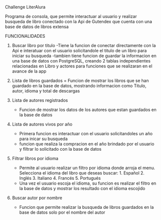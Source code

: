 Challenge LiterAlura

Programa de consola, que permite interactuar al usuario y realizar busqueda de libro conectado con la Api de Gutendex  que cuenta con una base de datos de libros extensa 

FUNCIONALIDADES

1. Buscar libro por titulo
   -Tiene la funcion de conectar directamente con la Api e interatuar con el usuario solicitandole el titulo de un libro  para iniciar su busqueda
   -tambien tiene funcion de guardar la informacion en una base de datos con PostgreSQL, creando 2 tablas independientes relacionadas en Libro y actores para
    funciones que se realizaran en el avance de la app

2. Lista de libros guardados
   = Funcion de mostrar los libros que se han guardado en la base de datos, mostrando informacion como Titulo, autor, idioma y total de descargas

3. Lista de autores registrados
   - Funcion de mostrar los datos de los autores que estan guardados en la base de datos

4. Lista de autores vivos por año
   - Primera funcion es interactuar con el usuario solicitandoles un año para inicar su busqueda
   - funcion que realiza la compracion en el año brindado por el usuario y filtrar lo solicitado con la base de datos

5. Filtrar libros por idioma
   - Permite al usuario realizar un filtro por idioma donde arroja el menu.
     Selecciona el idioma del libro que deseas buscar:
                        1. Español
                        2. Inglés
                        3. Italiano
                        4. Francés
                        5. Portugués
   - Una vez el usuario escoja el idioma, su funcion es realizar el filtro en la base de datos y mostrar los resultado con el idioma escojido

6. Buscar autor por nombre
   - Funcion que permite realizar la busqueda de libros guardados en la base de datos solo por el nombre del autor
            
